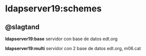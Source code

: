 # ldapserver19:schemes

## @slagtand



**ldapserver19:base** servidor con base de datos edt.org

**ldapserver19:multi** servidor con 2 base de datos edt.org, m06.cat






